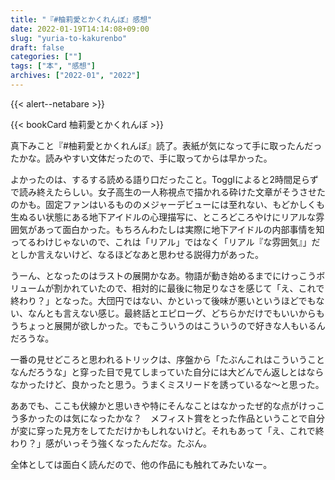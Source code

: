 ```yaml
---
title: "『#柚莉愛とかくれんぼ』感想"
date: 2022-01-19T14:14:08+09:00
slug: "yuria-to-kakurenbo"
draft: false
categories: [""]
tags: ["本", "感想"]
archives: ["2022-01", "2022"]
---
```


{{< alert--netabare >}}

{{< bookCard 柚莉愛とかくれんぼ >}}

真下みこと『#柚莉愛とかくれんぼ』読了。表紙が気になって手に取ったんだったかな。読みやすい文体だったので、手に取ってからは早かった。

よかったのは、するする読める語り口だったこと。Togglによると2時間足らずで読み終えたらしい。女子高生の一人称視点で描かれる砕けた文章がそうさせたのかも。固定ファンはいるもののメジャーデビューには至れない、もどかしくも生ぬるい状態にある地下アイドルの心理描写に、ところどころやけにリアルな雰囲気があって面白かった。もちろんわたしは実際に地下アイドルの内部事情を知ってるわけじゃないので、これは「リアル」ではなく「リアル『な雰囲気』」だとしか言えないけど、なるほどなあと思わせる説得力があった。

うーん、となったのはラストの展開かなあ。物語が動き始めるまでにけっこうボリュームが割かれていたので、相対的に最後に物足りなさを感じて「え、これで終わり？」となった。大団円ではない、かといって後味が悪いというほどでもない、なんとも言えない感じ。最終話とエピローグ、どちらかだけでもいいからもうちょっと展開が欲しかった。でもこういうのはこういうので好きな人もいるんだろうな。

一番の見せどころと思われるトリックは、序盤から「たぶんこれはこういうことなんだろうな」と穿った目で見てしまっていた自分には大どんでん返しとはならなかったけど、良かったと思う。うまくミスリードを誘っているな〜と思った。

ああでも、ここも伏線かと思いきや特にそんなことはなかったぜ的な点がけっこう多かったのは気になったかな？　メフィスト賞をとった作品ということで自分が変に穿った見方をしてただけかもしれないけど。それもあって「え、これで終わり？」感がいっそう強くなったんだな。たぶん。

全体としては面白く読んだので、他の作品にも触れてみたいなー。
